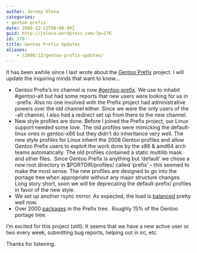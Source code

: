 ```yaml
---
author: Jeremy Olexa
categories:
- gentoo prefix
date: 2008-12-12T00:00:00Z
guid: http://jolexa.wordpress.com/?p=176
id: 176
title: Gentoo Prefix Updates
aliases:
    - /2008/12/gentoo-prefix-updates/
---
```


It has been awhile since I last wrote about the [Gentoo Prefix][1] project. I will update the inquiring minds that want to know&#8230;

  * Gentoo Prefix&#8217;s irc channel is now [#gentoo-prefix][2]. We use to inhabit #gentoo-alt but had some reports that new users were looking for us in -prefix. Also no one involved with the Prefix project had administrative powers over the old channel either. Since we were the only users of the -alt channel, I also had a redirect set up from there to the new channel.
  * New style profiles are done. Before I joined the Prefix project, our Linux support needed some love. The old profiles were mimicking the default-linux ones in gentoo-x86 but they didn&#8217;t do inheritance very well. The new style profiles for Linux inherit the 2008 Gentoo profiles and allow Gentoo Prefix users to exploit the work done by the x86 & amd64 arch teams automatically. The old profiles contained a static multilib mask and other files.  Since Gentoo Prefix is anything but &#8216;default&#8217; we chose a new root directory in $PORTDIR/profiles/ called &#8216;prefix&#8217; &#8211; this seemed to make the most sense. The new profiles are designed to go into the portage tree when appropriate without any major structure changes. Long story short, soon we will be deprecating the default-prefix/ profiles in favor of the new style.
  * We set up another rsync mirror. As expected, the load is [balanced][3] pretty well now.
  * Over 2000 [packages][4] in the Prefix tree.  Roughly 15% of the Gentoo portage tree.

I&#8217;m excited for this project (still). It seems that we have a new active user or two every week, submitting bug reports, helping out in irc, etc.

Thanks for listening.

 [1]: http://www.gentoo.org/proj/en/gentoo-alt/prefix/index.xml
 [2]: irc://irc.gentoo.org/#gentoo-prefix
 [3]: http://stats.prefix.freens.org/rsync-usage.png
 [4]: http://stats.prefix.freens.org/keywords-packages.png